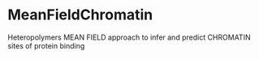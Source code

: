 # MeanFieldChromatin
Heteropolymers MEAN FIELD approach to infer and predict CHROMATIN sites of protein binding
